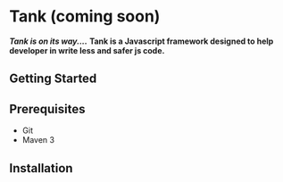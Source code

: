# Tank (coming soon)

___Tank is on its way....___
__Tank is a Javascript framework designed to help developer in write less and safer js code.__

## Getting Started

## Prerequisites

* Git
* Maven 3

## Installation

